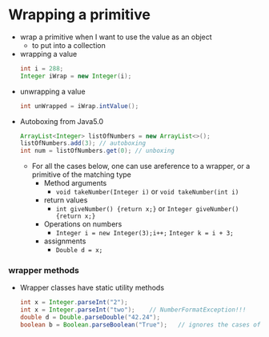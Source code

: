 # Wrapping a primitive 
* wrap a primitive when I want to use the value as an object
    * to put into a collection
* wrapping a value
    ```java
    int i = 288;
    Integer iWrap = new Integer(i);
    ```
* unwrapping a value
    ```java
    int unWrapped = iWrap.intValue();
    ```
* Autoboxing from Java5.0
    ```java
    ArrayList<Integer> listOfNumbers = new ArrayList<>();
    listOfNumbers.add(3); // autoboxing
    int num = listOfNumbers.get(0); // unboxing
    ```
    * For all the cases below, one can use areference to a wrapper, or a primitive of the matching type
        * Method arguments
            * `void takeNumber(Integer i)` or `void takeNumber(int i)`
        * return values
            * `int giveNumber() {return x;}` or `Integer giveNumber() {return x;}`
        * Operations on numbers
            * `Integer i = new Integer(3);i++;` `Integer k = i + 3;`
        * assignments
            * `Double d = x;`


### wrapper methods
* Wrapper classes have static utility methods
    ```java
    int x = Integer.parseInt("2");
    int x = Integer.parseInt("two");    // NumberFormatException!!!
    double d = Double.parseDouble("42.24");
    boolean b = Boolean.parseBoolean("True");   // ignores the cases of the characters
    ```
